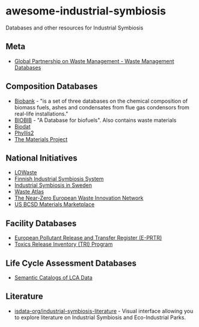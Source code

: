 # awesome-industrial-symbiosis
Databases and other resources for Industrial Symbiosis


## Meta

* [Global Partnership on Waste Management - Waste Management Databases](http://www.unep.org/gpwm/KnowledgePlatform/WasteManagementDatabases/tabid/79590/Default.aspx)

## Composition Databases

* [Biobank](http://www.ieabcc.nl/) - "is a set of three databases on the chemical composition of biomass fuels, ashes and condensates from flue gas condensors from real-life installations."
* [BIOBIB](http://cdmaster2.vt.tuwien.ac.at/biobib/biobib.html) - "A Database for biofuels".  Also contains waste materials
* [Biodat](http://www.biodat.eu/pages/Home.aspx)
* [Phyllis2](https://www.ecn.nl/phyllis2/)
* [The Materials Project](https://materialsproject.org/)

## National Initiatives

* [LOWaste](http://www.lowaste.it/en/)
* [Finnish Industrial Symbiosis System](http://www.industrialsymbiosis.fi)
* [Industrial Symbiosis in Sweden](http://www.industriellekologi.se/symbiosis/)
* [Waste Atlas](http://www.atlas.d-waste.com)
* [The Near-Zero European Waste Innovation Network](http://www.newinnonet.eu/)
* [US BCSD Materials Marketplace](http://materialsmarketplace.org)

## Facility Databases

* [European Pollutant Release and Transfer Register (E-PRTR)](http://prtr.ec.europa.eu/#/home)
* [Toxics Release Inventory (TRI) Program](https://www.epa.gov/toxics-release-inventory-tri-program)

## Life Cycle Assessment Databases

* [Semantic Catalogs of LCA Data](https://bkuczenski.github.io/lca-tools-datafiles/)
 	
## Literature
* [isdata-org/industrial-symbiosis-literature](https://github.com/isdata-org/industrial-symbiosis-literature) - Visual interface allowing you to explore literature on Industrial Symbiosis and Eco-Industrial Parks.

